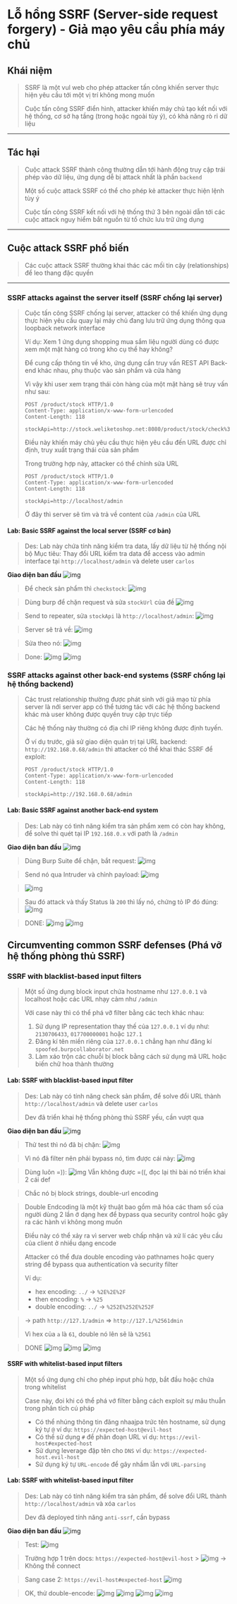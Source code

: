 # Lỗ hổng SSRF (Server-side request forgery) - Giả mạo yêu cầu phía máy chủ

## Khái niệm

> SSRF là một vul web cho phép attacker tấn công khiến server thực hiện yêu cầu tới một vị trí không mong muốn
>
> Cuộc tấn công SSRF điển hình, attacker khiến máy chủ tạo kết nối với hệ thống, cơ sở hạ tầng (trong hoặc ngoài tùy ý), có khả năng rò rỉ dữ liệu

---

## Tác hại

> Cuộc attack SSRF thành công thường dẫn tới hành động truy cập trái phép vào dữ liệu, ứng dụng dễ bị attack nhất là phần `backend`
>
> Một số cuộc attack SSRF có thể cho phép kẻ attacker thực hiện lệnh tùy ý
>
> Cuộc tấn công SSRF kết nối với hệ thống thứ 3 bên ngoài dẫn tới các cuộc attack nguy hiểm bắt nguồn từ tổ chức lưu trữ ứng dụng

---

## Cuộc attack SSRF phổ biến

> Các cuộc attack SSRF thường khai thác các mối tin cậy (relationships) để leo thang đặc quyền

---

### SSRF attacks against the server itself (SSRF chống lại server)

> Cuộc tấn công SSRF chống lại server, attacker có thể khiến ứng dụng thực hiện yêu cầu quay lại máy chủ đang lưu trữ ứng dụng thông qua loopback network interface
>
> Ví dụ:
> Xem 1 ứng dụng shopping mua sắm liệu người dùng có được xem một mặt hàng có trong kho cụ thể hay không?
>
> Để cung cấp thông tin về kho, ứng dụng cần truy vấn REST API Back-end khác nhau, phụ thuộc vào sản phẩm và cửa hàng
>
> Vì vậy khi user xem trạng thái còn hàng của một mặt hàng sẽ truy vấn như sau:
>
> ```
> POST /product/stock HTTP/1.0
> Content-Type: application/x-www-form-urlencoded
> Content-Length: 118
>
> stockApi=http://stock.weliketoshop.net:8080/product/stock/check%3FproductId%3D6%26storeId%3D1
> ```
>
> Điều này khiến máy chủ yêu cầu thực hiện yêu cầu đến URL được chỉ định, truy xuất trạng thái của sản phẩm
>
> Trong trường hợp này, attacker có thể chỉnh sửa URL
>
> ```
> POST /product/stock HTTP/1.0
> Content-Type: application/x-www-form-urlencoded
> Content-Length: 118
>
> stockApi=http://localhost/admin
> ```
>
> Ở đây thì server sẽ tìm và trả về content của `/admin` của URL

#### Lab: Basic SSRF against the local server (SSRF cơ bản)

> Des: Lab này chứa tính năng kiểm tra data, lấy dữ liệu từ hệ thống nội bộ
> Mục tiêu: Thay đổi URL kiểm tra data để access vào admin interface tại `http://localhost/admin` và delete user `carlos`

**Giao diện ban đầu**
![img](../asset/ssrf-1-basic-ssrf-against-the-local-server-0.png)

> Để check sản phẩm thì `checkstock`:
> ![img](../asset/ssrf-1-basic-ssrf-against-the-local-server-1.png)

> Dùng burp để chặn request và sửa `stockUrl` của đề
> ![img](../asset/ssrf-1-basic-ssrf-against-the-local-server-2.png)

> Send to repeater, sửa `stockApi` là `http://localhost/admin`:
> ![img](../asset/ssrf-1-basic-ssrf-against-the-local-server-3.png)

> Server sẽ trả về:
> ![img](../asset/ssrf-1-basic-ssrf-against-the-local-server-4.png)

> Sửa theo nó:
> ![img](../asset/ssrf-1-basic-ssrf-against-the-local-server-5.png)

> Done:
> ![img](../asset/ssrf-1-basic-ssrf-against-the-local-server-6.png) ![img](../asset/ssrf-1-basic-ssrf-against-the-local-server-7.png)

### SSRF attacks against other back-end systems (SSRF chống lại hệ thống backend)

> Các trust relationship thường được phát sinh với giả mạo từ phía server là nới server app có thể tương tác với các hệ thống backend khác mà user không được quyền truy cập trực tiếp
>
> Các hệ thống này thường có địa chỉ IP riêng không được định tuyến.
>
> Ở ví dụ trước, giả sử giao diện quản trị tại URL backend: `http://192.168.0.68/admin` thì attacker có thể khai thác SSRF để exploit:
>
> ```
> POST /product/stock HTTP/1.0
> Content-Type: application/x-www-form-urlencoded
> Content-Length: 118
>
> stockApi=http://192.168.0.68/admin
> ```

#### Lab: Basic SSRF against another back-end system

> Des: Lab này có tình năng kiểm tra sản phẩm xem có còn hay không, để solve thì quét tại IP `192.168.0.x` với path là `/admin`

**Giao diện ban đầu**
![img](../asset/ssrf-2-Basic-SSRF-against-another-back-end-system-0.png)

> Dùng Burp Suite để chặn, bắt request:
> ![img](../asset/ssrf-2-Basic-SSRF-against-another-back-end-system-1.png)

> Send nó qua Intruder và chỉnh payload:
> ![img](../asset/ssrf-2-Basic-SSRF-against-another-back-end-system-2.png)

> ![img](../asset/ssrf-2-Basic-SSRF-against-another-back-end-system-3.png)

> Sau đó attack và thấy Status là `200` thì lấy nó, chứng tỏ IP đó đúng:
> ![img](../asset/ssrf-2-Basic-SSRF-against-another-back-end-system-4.png)

> DONE:
> ![img](../asset/ssrf-2-Basic-SSRF-against-another-back-end-system-5.png) ![img](../asset/ssrf-2-Basic-SSRF-against-another-back-end-system-6.png)

## Circumventing common SSRF defenses (Phá vỡ hệ thống phòng thủ SSRF)

### SSRF with blacklist-based input filters

> Một số ứng dụng block input chứa hostname như `127.0.0.1` và localhost hoặc các URL nhạy cảm như `/admin`
>
> Với case này thì có thể phá vỡ filter bằng các tech khác nhau:
>
> 1. Sử dụng IP representation thay thế của `127.0.0.1` ví dụ như: `2130706433`, `017700000001` hoặc `127.1`
> 2. Đăng kí tên miền riêng của `127.0.0.1` chẳng hạn như đăng kí `spoofed.burpcollaborator.net`
> 3. Làm xáo trộn các chuỗi bị block bằng cách sử dụng mã URL hoặc biến chữ hoa thành thường

#### Lab: SSRF with blacklist-based input filter

> Des: Lab này có tính năng check sản phẩm, để solve đổi URL thành `http://localhost/admin` và delete user `carlos`
>
> Dev đã triển khai hệ thống phòng thủ SSRF yếu, cần vượt qua

**Giao diện ban đầu**
![img](../asset/ssrf-3-SSRF-with-blacklist-based-input-filter-0.png)

> Thử test thì nó đã bị chặn:
> ![img](../asset/ssrf-3-SSRF-with-blacklist-based-input-filter-1.png)

> Vì nó đã filter nên phải bypass nó, tìm được cái này:
> ![img](../asset/ssrf-3-SSRF-with-blacklist-based-input-filter-6.png)

> Dùng luôn =)):
> ![img](../asset/ssrf-3-SSRF-with-blacklist-based-input-filter-2.png)
> Vẫn không được =((, đọc lại thì bài nó triển khai 2 cái def

> Chắc nó bị block strings, double-url encoding

> Double Endcoding là một kỹ thuật bao gồm mã hóa các tham số của người dùng 2 lần ở dạng hex để bypass qua security control hoặc gây ra các hành vi không mong muốn
>
> Điều này có thể xảy ra vì server web chấp nhận và xử lí các yêu cầu của client ở nhiều dạng encode
>
> Attacker có thể đưa double encoding vào pathnames hoặc query string để bypass qua authentication và security filter
>
> Ví dụ:
>
> - hex encoding: `../` -> `%2E%2E%2F`
> - then encoding: `%` -> `%25`
> - double encoding: `../` -> `%252E%252E%252F`

> -> path `http://127.1/admin` => `http://127.1/%2561dmin`
>
> Vì hex của `a` là `61`, double nó lên sẽ là `%2561`

> DONE
> ![img](../asset/ssrf-3-SSRF-with-blacklist-based-input-filter-3.png) ![img](../asset/ssrf-3-SSRF-with-blacklist-based-input-filter-4.png) ![img](../asset/ssrf-3-SSRF-with-blacklist-based-input-filter-5.png)

#### SSRF with whitelist-based input filters

> Một số ứng dụng chỉ cho phép input phù hợp, bắt đầu hoặc chứa trong whitelist
>
> Case này, đoi khi có thể phá vớ filter bằng cách exploit sự mâu thuẫn trong phân tích cú pháp
>
> - Có thể nhúng thông tin đăng nhaajpa trức tên hostname, sử dụng ký tự `@` ví dụ: `https://expected-host@evil-host`
> - Có thể sử dụng `#` để phân đoạn URL ví dụ: `https://evil-host#expected-host`
> - Sử dụng leverage đặp tên cho `DNS` ví dụ: `https://expected-host.evil-host`
> - Sử dụng ký tự `URL-encode` để gây nhầm lẫn với `URL-parsing`

#### Lab: SSRF with whitelist-based input filter

> Des: Lab này có tính năng kiểm tra sản phẩm, để solve đổi URL thành `http://localhost/admin` và xóa `carlos`
>
> Dev đã deployed tính năng `anti-ssrf`, cần bypass

**Giao diện ban đầu**
![img](../asset/ssrf-4-SSRF-with-whitelist-based-input-filter-0.png)

> Test:
> ![img](../asset/ssrf-4-SSRF-with-whitelist-based-input-filter-1.png)

> Trường hợp 1 trên docs: `https://expected-host@evil-host` > ![img](../asset/ssrf-4-SSRF-with-whitelist-based-input-filter-2.png)
> -> Không thể connect

> Sang case 2: `https://evil-host#expected-host` ![img](../asset/ssrf-4-SSRF-with-whitelist-based-input-filter-3.png)

> OK, thử double-encode:
> ![img](../asset/ssrf-4-SSRF-with-whitelist-based-input-filter-4.png) ![img](../asset/ssrf-4-SSRF-with-whitelist-based-input-filter-5.png) ![img](../asset/ssrf-4-SSRF-with-whitelist-based-input-filter-6.png) ![img](../asset/ssrf-4-SSRF-with-whitelist-based-input-filter-7.png)
